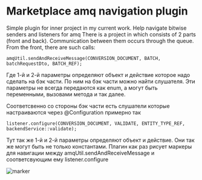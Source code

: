 <h1>Marketplace amq navigation plugin</h1>
Simple plugin for inner project in my current work. Help navigate bitwise senders and listeners for amq
There is a project in which consists of 2 parts (front and back). Communication between them occurs through the queue.
From the front, there are such calls:

```
amqUtil.sendAndReceiveMessage(CONVERSION_DOCUMENT, BATCH, batchRequestDto, BATCH_REF);
```

Где 1-й и 2-й параметры определяют объект и действие которое надо сделать на бэк части. По ним на бэк части можно найти слушателя.
Эти параметры не всегда передаются как enum, а могут быть переменными, вызовами метода и так далее.

Соответсвенно со стороны бэк части есть слушатели которые настраиваются через @Configuration примерно так

```
listener.configure(CONVERSION_DOCUMENT, VALIDATE, ENTITY_TYPE_REF, backendService::validate);
```

Тут так же 1-й и 2-й параметры определяют объект и действие. Они так же могут быть не только константами. 
Плагин как раз рисует маркеры для навигации между amqUtil.sendAndReceiveMessage и соответсвующим ему listener.configure


![marker](https://user-images.githubusercontent.com/671114/83253841-55926a00-a1b6-11ea-974f-a81ea02218d6.png)
